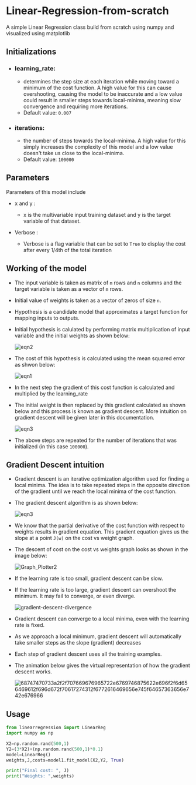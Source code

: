 # Linear-Regression-from-scratch
A simple Linear Regression class build from scratch using numpy and visualized using matplotlib

## Initializations
* ### learning_rate:
  * determines the step size at each iteration while moving toward a minimum of the cost function. A high value for this can cause overshooting, causing the model to be inaccurate and a low value could result in smaller steps towards local-minima, meaning slow convergence and requiring more iterations.
  * Default value: `0.007`
* ### iterations:
  * the number of steps towards the local-minima. A high value for this simply increases the complexity of this model and a low value doesn't take us close to the local-minima.
  * Default value: `100000`

## Parameters
Parameters of this model include
* x and y :
  * x is the multivariable input training dataset and y is the target variable of that dataset.

* Verbose :
  * Verbose is a flag variable that can be set to  `True` to display the cost after every 1/4th of the total iteration

## Working of the model
* The input variable is taken as matrix of `m` rows and `n` columns and the target variable is taken as a vector of `m` rows.  
* Initial value of weights is taken as a vector of zeros of size `n`.
* Hypothesis is a candidate model that approximates a target function for mapping inputs to outputs.
* Initial hypothesis is calulated by performing matrix multiplication of input variable and the initial weights as shown below:

  ![eqn2](https://user-images.githubusercontent.com/84195790/150275908-86a94b9a-88f7-48fe-99c7-0074c7712faa.gif)
  
* The cost of this hypothesis is calculated using the mean squared error as shwon below:
  
  ![eqn1](https://user-images.githubusercontent.com/84195790/150277610-5444fec2-6025-4918-9652-af812e6f8673.gif)
 
* In the next step the gradient of this cost function is calculated and multiplied by the learning_rate
* The initial weight is then replaced by this gradient calculated as shown below and this process is known as gradient descent. More intuition on gradient descent will be given later in this documentation.
  
  ![eqn3](https://user-images.githubusercontent.com/84195790/150278395-6573a169-c8ad-4581-9976-2c43073712b6.gif)

* The above steps are repeated for the number of iterations that was initialized (in this case `100000`).

## Gradient Descent intuition
* Gradient descent is an iterative optimization algorithm used for finding a local minima. The idea is to take repeated steps in the opposite direction of the gradient until we reach the local minima of the cost function.
* The gradient descent algorithm is as shown below:

  ![eqn3](https://user-images.githubusercontent.com/84195790/150280507-50b25eba-425b-4926-93b0-d4d860212a41.gif)

* We know that the partial derivative of the cost function with respect to weights results in gradient equation. This gradient equation gives us the slope at a point `J(w)` on the cost vs weight graph.
* The descent of cost on the cost vs weights graph looks as shown in the image below:

  ![Graph_Plotter2](https://user-images.githubusercontent.com/84195790/150286908-0f40b29e-ce89-468b-8d66-636095b9c984.png)
  
* If the learning rate is too small, gradient descent can be slow.
* If the learning rate is too large, gradient descent can overshoot the minimum. It may fail to converge, or even diverge.

  ![gradient-descent-divergence](https://user-images.githubusercontent.com/84195790/150288077-fb3dc67a-6f63-4446-97e8-723fab8efc77.gif)
* Gradient descent can converge to a local minima, even with the learning rate is fixed.
* As we approach a local minimum, gradient descent will automatically take smaller steps as the slope (gradient) decreases
* Each step of gradient descent uses all the training examples.
* The animation below gives the virtual representation of how the gradient descent works.

  ![68747470733a2f2f707669676965722e6769746875622e696f2f6d656469612f696d672f70617274312f6772616469656e745f64657363656e742e676966](https://user-images.githubusercontent.com/84195790/150288315-84a091fd-46d8-4211-8777-b23653ba9d17.gif)
  
## Usage

```py
from linearregression import LinearReg
import numpy as np

X2=np.random.rand(500,1)
Y2=(3*X2)+(np.random.rand(500,1)*0.1)
model=LinearReg()
weights,J,costs=model1.fit_model(X2,Y2, True)

print("Final cost: ", J)
print("Weights: ",weights)
```
